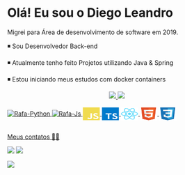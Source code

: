 # Olá! Eu sou o Diego Leandro

  Migrei para Área de desenvolvimento de software em 2019.

 ◾ Sou Desenvolvedor Back-end

 ◾ Atualmente tenho feito Projetos utilizando Java & Spring

 ◾ Estou iniciando meus estudos com docker containers

<div align="center">
  <a href="https://github.com/Diego-1998">
  <img height="180em" src="https://github-readme-stats.vercel.app/api?username=diego-1998&show_icons=true&theme=dracula&include_all_commits=true&count_private=true"/>
  <img height="180em" src="https://github-readme-stats.vercel.app/api/top-langs/?username=diego-1998&layout=compact&langs_count=7&theme=dracula"/>
</div>
  
  <div style="display: inline_block"><br>
  <img align="center" alt="Rafa-Python" height="43" width="40" src="https://cdn.jsdelivr.net/gh/devicons/devicon/icons/java/java-original-wordmark.svg"">  
  <img align="center" alt="Rafa-Js" height="43" width="40" src="https://cdn.jsdelivr.net/gh/devicons/devicon/icons/spring/spring-original-wordmark.svg">
  <img align="center" alt="Rafa-Js" height="30" width="40" src="https://raw.githubusercontent.com/devicons/devicon/master/icons/javascript/javascript-plain.svg">
  <img align="center" alt="Rafa-Ts" height="30" width="40" src="https://raw.githubusercontent.com/devicons/devicon/master/icons/typescript/typescript-plain.svg">
  <img align="center" alt="Rafa-React" height="30" width="40" src="https://raw.githubusercontent.com/devicons/devicon/master/icons/react/react-original.svg">
  <img align="center" alt="Rafa-HTML" height="30" width="40" src="https://raw.githubusercontent.com/devicons/devicon/master/icons/html5/html5-original.svg">
  <img align="center" alt="Rafa-CSS" height="30" width="40" src="https://raw.githubusercontent.com/devicons/devicon/master/icons/css3/css3-original.svg">
  </div>
  
  ##
  <div>

  Meus contatos 🔽🔽 

  <a href="https://www.linkedin.com/in/diego-leandro-s/a" target="_blank"><img src="https://img.shields.io/badge/-LinkedIn-%230077B5?style=for-the-badge&logo=linkedin&logoColor=white" target="_blank"></a> 
  <a href = "mailto:diegolgaspar000@gmail.com"><img src="https://img.shields.io/badge/Gmail-D14836?style=for-the-badge&logo=gmail&logoColor=white"></a>
    
 <a href = "https://twitter.com/Diegol_dev"><img src="https://img.shields.io/badge/Twitter-1DA1F2?style=for-the-badge&logo=twitter&logoColor=white" target="_blank"></a>

  </div>
  
  
